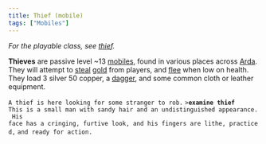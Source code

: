 ```yaml
---
title: Thief (mobile)
tags: ["Mobiles"]
---
```

*For the playable class, see [thief](thief "wikilink").*

**Thieves** are passive level ~13 [mobiles](mobile "wikilink"), found in
various places across [Arda](Arda "wikilink"). They will attempt to
[steal](steal "wikilink") [gold](gold "wikilink") from players, and
[flee](flee "wikilink") when low on health. They load 3 silver 50
copper, a [dagger](dagger "wikilink"), and some common cloth or leather
equipment.

`A thief is here looking for some stranger to rob.`
`>`**`examine thief`**
`This is a small man with sandy hair and an undistinguished appearance. His`
`face has a cringing, furtive look, and his fingers are lithe, practiced,`
`and ready for action.`
